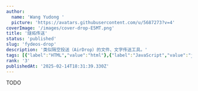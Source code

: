 ```yaml
---
author:
  name: 'Wang Yudong '
  picture: 'https://avatars.githubusercontent.com/u/5687273?v=4'
coverImage: '/images/cover-drop-E5MT.png'
title: '燧炻传送'
status: 'published'
slug: 'fydeos-drop'
description: '类似隔空投送（AirDrop）的文件、文字传送工具。'
tags: [{"label":"HTML","value":"html"},{"label":"JavaScript","value":"javaScript"},{"value":"nodeJs","label":"Node.js"},{"label":"WebRTC","value":"webRtc"},{"label":"PWA","value":"pwa"}]
rank: '3'
publishedAt: '2025-02-14T18:31:39.330Z'
---
```


TODO